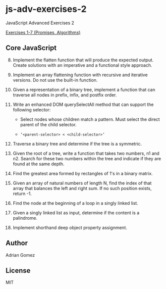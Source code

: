 # js-adv-exercises-2

JavaScript Advanced Exercises 2

[Exercises 1-7 (Promises, Algorithms)](https://github.com/aegomez/js-adv-exercises)

## Core JavaScript

8. Implement the flatten function that will produce the expected output. Create solutions with an imperative and a functional style approach.

9. Implement an array flattening function with recursive and iterative versions. Do not use the built-in function.

10. Given a representation of a binary tree, implement a function that can traverse all nodes in prefix, infix, and postfix order.

11. Write an enhanced DOM querySelectAll method that can support the following selector:

    - Select nodes whose children match a pattern. Must select the direct parent of the child selector.

    - `‘<parent-selector> < <child-selector>’`

12. Traverse a binary tree and determine if the tree is a symmetric.

13. Given the root of a tree, write a function that takes two numbers, n1 and n2. Search for these two numbers within the tree and indicate if they are found at the same depth.

14. Find the greatest area formed by rectangles of 1's in a binary matrix.

15. Given an array of natural numbers of length N, find the index of that array that balances the left and right sum. If no such position exists, return -1.

16. Find the node at the beginning of a loop in a singly linked list.

17. Given a singly linked list as input, determine if the content is a palindrome.

18. Implement shorthand deep object property assignment.

## Author

Adrian Gomez

## License

MIT
